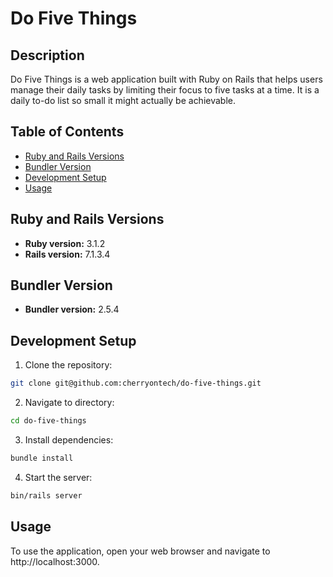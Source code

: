# Do Five Things

## Description
Do Five Things is a web application built with Ruby on Rails that helps users manage their daily tasks by limiting their focus to five tasks at a time. It is a daily to-do list so small it might actually be achievable.

## Table of Contents
- [Ruby and Rails Versions](#ruby-and-rails-versions)
- [Bundler Version](#bundler-version)
- [Development Setup](#development-setup)
- [Usage](#usage)

## Ruby and Rails Versions
- **Ruby version:** 3.1.2
- **Rails version:** 7.1.3.4

## Bundler Version
- **Bundler version:** 2.5.4

## Development Setup
1. Clone the repository:
  ```bash
  git clone git@github.com:cherryontech/do-five-things.git
  ```
2. Navigate to directory:
  ```bash
  cd do-five-things
  ```
3. Install dependencies:
  ```bash
  bundle install
  ```
4. Start the server:
  ```bash
  bin/rails server
  ```

## Usage
To use the application, open your web browser and navigate to http://localhost:3000.

